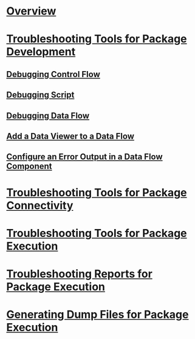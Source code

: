 # [Overview](troubleshoot-integration-services-ssis-packages.md)  
# [Troubleshooting Tools for Package Development](troubleshooting-tools-for-package-development.md)  
## [Debugging Control Flow](debugging-control-flow.md)  
## [Debugging Script](debugging-script.md)  
## [Debugging Data Flow](debugging-data-flow.md)  
## [Add a Data Viewer to a Data Flow](add-a-data-viewer-to-a-data-flow.md)  
## [Configure an Error Output in a Data Flow Component](configure-an-error-output-in-a-data-flow-component.md)  
# [Troubleshooting Tools for Package Connectivity](troubleshooting-tools-for-package-connectivity.md)  
# [Troubleshooting Tools for Package Execution](troubleshooting-tools-for-package-execution.md)  
# [Troubleshooting Reports for Package Execution](troubleshooting-reports-for-package-execution.md)  
# [Generating Dump Files for Package Execution](generating-dump-files-for-package-execution.md)  
